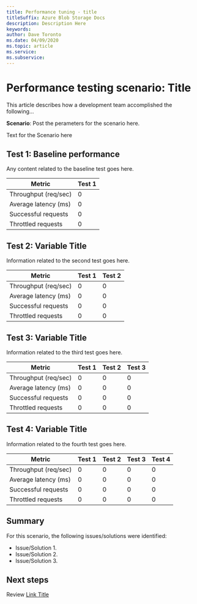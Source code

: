 ```yaml
---
title: Performance tuning - title
titleSuffix: Azure Blob Storage Docs
description: Description Here
keywords:
author: Dave Toronto
ms.date: 04/09/2020
ms.topic: article
ms.service: 
ms.subservice: 
---
```


# Performance testing scenario: Title

This article describes how a development team accomplished the following... 

**Scenario**: Post the perameters for the scenario here.

Text for the Scenario here

## Test 1: Baseline performance

Any content related to the baseline test goes here.

| Metric | Test 1 |
|--------|--------|
| Throughput (req/sec) | 0 |
| Average latency (ms) | 0 |
| Successful requests | 0 |
| Throttled requests | 0 |

## Test 2: Variable Title

Information related to the second test goes here.

| Metric | Test 1 | Test 2 |
|--------|--------|--------|
| Throughput (req/sec) | 0 | 0 |
| Average latency (ms) | 0 | 0 |
| Successful requests | 0 | 0 |
| Throttled requests | 0 | 0 |

## Test 3: Variable Title

Information related to the third test goes here.

| Metric | Test 1 | Test 2 | Test 3 |
|--------|--------|--------|--------|
| Throughput (req/sec) | 0 | 0 | 0 |
| Average latency (ms) | 0 | 0 | 0 |
| Successful requests | 0 | 0 | 0 |
| Throttled requests | 0 | 0 | 0 |

## Test 4: Variable Title

Information related to the fourth test goes here.

| Metric | Test 1 | Test 2 | Test 3 | Test 4 |
|--------|--------|--------|--------|--------|
| Throughput (req/sec) | 0 | 0 | 0 | 0 |
| Average latency (ms) | 0 | 0 | 0 | 0 |
| Successful requests | 0 | 0 | 0 | 0 |
| Throttled requests | 0 | 0 | 0 | 0 |

## Summary

For this scenario, the following issues/solutions were identified:

- Issue/Solution 1.
- Issue/Solution 2.
- Issue/Solution 3.


## Next steps

Review [Link Title](http://google.com)
